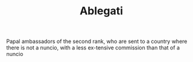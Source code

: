 ---
title: Ablegati
permalink: "/definitions/ablegati.html"
body: Papal ambassadors of the second rank, who are sent to a country where there
  is not a nuncio, with a less ex-tensive commission than that of a nuncio
published_at: '2018-07-07'
layout: post
---